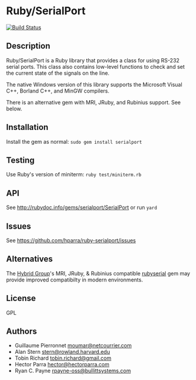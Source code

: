 # Ruby/SerialPort

[![Build Status](https://travis-ci.org/hparra/ruby-serialport.png?branch=v1.2.2)](https://travis-ci.org/hparra/ruby-serialport)

## Description

Ruby/SerialPort is a Ruby library that provides a class for using RS-232 serial ports.  This class also contains low-level functions to check and set the current state of the signals on the line.

The native Windows version of this library supports the Microsoft Visual C++, Borland C++, and MinGW compilers.

There is an alternative gem with MRI, JRuby, and Rubinius support. See below.

## Installation

Install the gem as normal: `sudo gem install serialport`

## Testing

Use Ruby's version of miniterm: `ruby test/miniterm.rb`

## API

See <http://rubydoc.info/gems/serialport/SerialPort> or run `yard`

## Issues

See <https://github.com/hparra/ruby-serialport/issues>

## Alternatives

The [Hybrid Group](http://hybridgroup.com/)'s MRI, JRuby, & Rubinius compatible [rubyserial](https://github.com/hybridgroup/rubyserial) gem may provide improved compatibilty in modern environments.

## License

GPL

## Authors

* Guillaume Pierronnet <moumar@netcourrier.com>
* Alan Stern <stern@rowland.harvard.edu>
* Tobin Richard <tobin.richard@gmail.com>
* Hector Parra <hector@hectorparra.com>
* Ryan C. Payne <rpayne-oss@bullittsystems.com>
